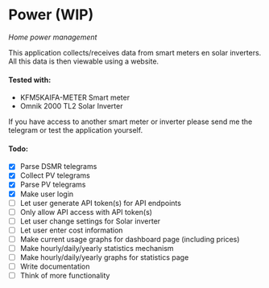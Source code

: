 # Power **(WIP)**
_Home power management_


This application collects/receives data from smart meters en solar inverters. 
All this data is then viewable using a website.


#### Tested with:
- KFM5KAIFA-METER Smart meter
- Omnik 2000 TL2 Solar Inverter

If you have access to another smart meter or inverter please send me the telegram or test the application yourself.

#### Todo:
- [x] Parse DSMR telegrams
- [x] Collect PV telegrams
- [x] Parse PV telegrams
- [x] Make user login
- [ ] Let user generate API token(s) for API endpoints
- [ ] Only allow API access with API token(s)
- [ ] Let user change settings for Solar inverter
- [ ] Let user enter cost information
- [ ] Make current usage graphs for dashboard page (including prices)
- [ ] Make hourly/daily/yearly statistics mechanism
- [ ] Make hourly/daily/yearly graphs for statistics page
- [ ] Write documentation
- [ ] Think of more functionality